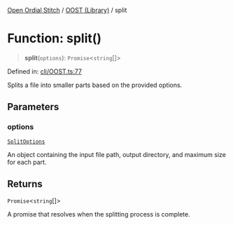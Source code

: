 [Open Ordial Stitch](../../README.md) / [OOST (Library)](../README.md) / split

# Function: split()

> **split**(`options`): `Promise`\<`string`[]\>

Defined in: [cli/OOST.ts:77](https://github.com/open-ordinal/open-ordinal-stitch/blob/d39067d3efb0c294894ed876141d2df8afa60670/src/cli/OOST.ts#L77)

Splits a file into smaller parts based on the provided options.

## Parameters

### options

[`SplitOptions`](../classes/SplitOptions.md)

An object containing the input file path, output directory, and maximum size for each part.

## Returns

`Promise`\<`string`[]\>

A promise that resolves when the splitting process is complete.

